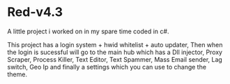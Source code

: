 # Red-v4.3
A little project i worked on in my spare time coded in c#.

This project has a login system + hwid whitelist + auto updater,
Then when the login is sucessful will go to the main hub which has
a Dll injector, Proxy Scraper, Process Killer, Text Editor, Text Spammer, Mass Email sender, Lag switch, 
Geo Ip and finally a settings which you can use to change the theme.
